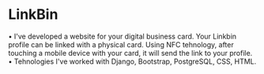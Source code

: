 # LinkBin
• I've developed a website for your digital business card. Your Linkbin profile can be linked with a physical card. Using NFC tehnology, after touching a mobile device with your card, it will send the link to your profile. 
</br>
• Tehnologies I've worked with Django, Bootstrap, PostgreSQL, CSS, HTML.
